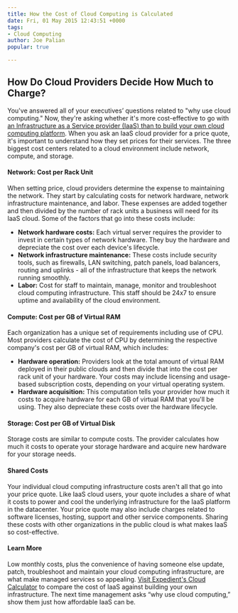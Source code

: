 ```yaml
---
title: How the Cost of Cloud Computing is Calculated
date: Fri, 01 May 2015 12:43:51 +0000
tags:
- Cloud Computing
author: Joe Palian
popular: true

---
```

## How Do Cloud Providers Decide How Much to Charge?

You've answered all of your executives’ questions related to "why use cloud computing." Now, they're asking whether it's more cost-effective to go with [an Infrastructure as a Service provider (IaaS) than to build your own cloud computing platform](https://www.expedient.com/blog/expedient-enterprise-cloud-vs-on-prem-vmware-the-business-case-for-turnkey-infrastructure-as-a-service/). When you ask an IaaS cloud provider for a price quote, it's important to understand how they set prices for their services. The three biggest cost centers related to a cloud environment include network, compute, and storage.

#### Network: Cost per Rack Unit

When setting price, cloud providers determine the expense to maintaining the network. They start by calculating costs for network hardware, network infrastructure maintenance, and labor. These expenses are added together and then divided by the number of rack units a business will need for its IaaS cloud. Some of the factors that go into these costs include:

* **Network hardware costs:** Each virtual server requires the provider to invest in certain types of network hardware. They buy the hardware and depreciate the cost over each device's lifecycle.
* **Network infrastructure maintenance:** These costs include security tools, such as firewalls, LAN switching, patch panels, load balancers, routing and uplinks - all of the infrastructure that keeps the network running smoothly.
* **Labor:** Cost for staff to maintain, manage, monitor and troubleshoot cloud computing infrastructure. This staff should be 24x7 to ensure uptime and availability of the cloud environment.

#### Compute: Cost per GB of Virtual RAM

Each organization has a unique set of requirements including use of CPU. Most providers calculate the cost of CPU by determining the respective company's cost per GB of virtual RAM, which includes:

* **Hardware operation:** Providers look at the total amount of virtual RAM deployed in their public clouds and then divide that into the cost per rack unit of your hardware. Your costs may include licensing and usage-based subscription costs, depending on your virtual operating system.
* **Hardware acquisition:** This computation tells your provider how much it costs to acquire hardware for each GB of virtual RAM that you'll be using. They also depreciate these costs over the hardware lifecycle.

#### Storage: Cost per GB of Virtual Disk

Storage costs are similar to compute costs. The provider calculates how much it costs to operate your storage hardware and acquire new hardware for your storage needs.

#### Shared Costs

Your individual cloud computing infrastructure costs aren't all that go into your price quote. Like IaaS cloud users, your quote includes a share of what it costs to power and cool the underlying infrastructure for the IaaS platform in the datacenter. Your price quote may also include charges related to software licenses, hosting, support and other service components. Sharing these costs with other organizations in the public cloud is what makes IaaS so cost-effective.

#### Learn More

Low monthly costs, plus the convenience of having someone else update, patch, troubleshoot and maintain your cloud computing infrastructure, are what make managed services so appealing. [Visit Expedient's Cloud Calculator](https://www.expedient.com/cloud-build-vs-buy-calculator/) to compare the cost of IaaS against building your own infrastructure. The next time management asks “why use cloud computing,” show them just how affordable IaaS can be.